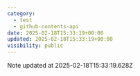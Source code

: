 ```yaml
---
category:
  - test
  - github-contents-api
date: 2025-02-18T15:33:19+00:00
updated: 2025-02-18T15:33:19+00:00
visibility: public
---
```


Note updated at 2025-02-18T15:33:19.628Z